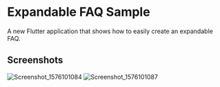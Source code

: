 # Expandable FAQ Sample

A new Flutter application that shows how to easily create an expandable FAQ.

## Screenshots

![Screenshot_1576101084](https://user-images.githubusercontent.com/14884575/70663520-a839a180-1cbc-11ea-9685-50f669eef41b.png)
![Screenshot_1576101087](https://user-images.githubusercontent.com/14884575/70663521-a8d23800-1cbc-11ea-8447-ace06722014a.png)


